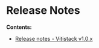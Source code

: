 # Release Notes

**Contents:**

- [Release notes - Vitistack v1.0.x](https://docs.vitistack.io/release_notes/v1.0.x/v1_0_x/)